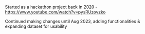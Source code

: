 Started as a hackathon project back in 2020 - https://www.youtube.com/watch?v=pysRUzovzko 

Continued making changes until Aug 2023, adding functionalities & expanding dataset for usability
